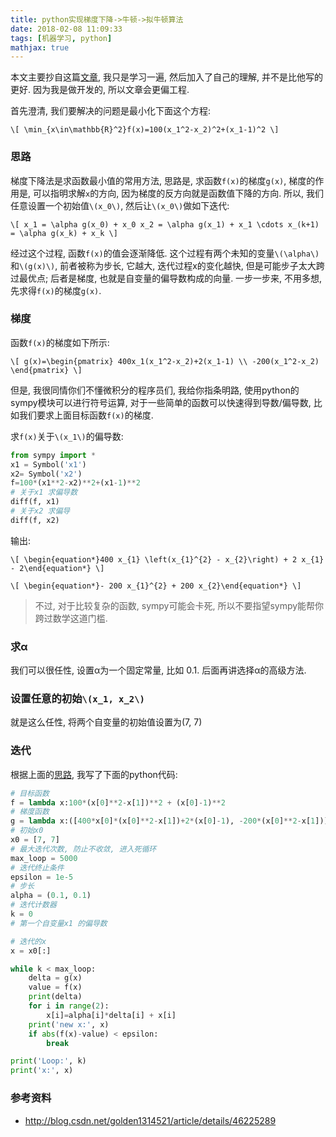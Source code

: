 ```yaml
---
title: python实现梯度下降->牛顿->拟牛顿算法
date: 2018-02-08 11:09:33
tags: [机器学习, python]
mathjax: true
---
```


本文主要抄自这篇[文章](http://blog.csdn.net/golden1314521/article/details/46225289), 我只是学习一遍, 然后加入了自己的理解, 并不是比他写的更好. 因为我是做开发的, 所以文章会更偏工程.

首先澄清, 我们要解决的问题是最小化下面这个方程:

`
\[
\min_{x\in\mathbb{R}^2}f(x)=100(x_1^2-x_2)^2+(x_1-1)^2
\]
`

<!-- more -->

### 思路

梯度下降法是求函数最小值的常用方法, 思路是, 求函数`f(x)`的梯度`g(x)`, 梯度的作用是, 可以指明求解`x`的方向, 因为梯度的反方向就是函数值下降的方向. 所以, 我们任意设置一个初始值`\(x_0\)`, 然后让`\(x_0\)`做如下迭代:

`
\[
x_1 = \alpha g(x_0) + x_0
x_2 = \alpha g(x_1) + x_1
\cdots
x_(k+1) = \alpha g(x_k) + x_k
\]
`

经过这个过程, 函数`f(x)`的值会逐渐降低. 这个过程有两个未知的变量`\(\alpha\)`和`\(g(x)\)`, 前者被称为步长, 它越大, 迭代过程x的变化越快, 但是可能步子太大跨过最优点; 后者是梯度, 也就是自变量的偏导数构成的向量. 一步一步来, 不用多想, 先求得`f(x)`的梯度`g(x)`.

### 梯度

函数`f(x)`的梯度如下所示:

`
\[
 g(x)=\begin{pmatrix} 400x_1(x_1^2-x_2)+2(x_1-1) \\ -200(x_1^2-x_2)  \end{pmatrix}
\]
`

但是, 我很同情你们不懂微积分的程序员们, 我给你指条明路, 使用python的sympy模块可以进行符号运算, 对于一些简单的函数可以快速得到导数/偏导数, 比如我们要求上面目标函数`f(x)`的梯度.

求`f(x)`关于`\(x_1\)`的偏导数:

```py
from sympy import *
x1 = Symbol('x1')
x2= Symbol('x2')
f=100*(x1**2-x2)**2+(x1-1)**2
# 关于x1 求偏导数
diff(f, x1)
# 关于x2 求偏导
diff(f, x2)
```

输出:

`
\[
\begin{equation*}400 x_{1} \left(x_{1}^{2} - x_{2}\right) + 2 x_{1} - 2\end{equation*}
\]
`

`
\[
\begin{equation*}- 200 x_{1}^{2} + 200 x_{2}\end{equation*}
\]
`

> 不过, 对于比较复杂的函数, sympy可能会卡死, 所以不要指望sympy能帮你跨过数学这道门槛.

### 求α

我们可以很任性, 设置α为一个固定常量, 比如 0.1. 后面再讲选择α的高级方法.

### 设置任意的初始`\(x_1, x_2\)`

就是这么任性, 将两个自变量的初始值设置为(7, 7)

### 迭代

根据上面的[思路](#思路), 我写了下面的python代码:

```py
# 目标函数
f = lambda x:100*(x[0]**2-x[1])**2 + (x[0]-1)**2
# 梯度函数
g = lambda x:([400*x[0]*(x[0]**2-x[1])+2*(x[0]-1), -200*(x[0]**2-x[1])])
# 初始x0
x0 = [7, 7]
# 最大迭代次数, 防止不收敛, 进入死循环
max_loop = 5000
# 迭代终止条件
epsilon = 1e-5
# 步长
alpha = (0.1, 0.1)
# 迭代计数器
k = 0
# 第一个自变量x1 的偏导数

# 迭代的x
x = x0[:]

while k < max_loop:
    delta = g(x)
    value = f(x)
    print(delta)
    for i in range(2):
        x[i]=alpha[i]*delta[i] + x[i]
    print('new x:', x)
    if abs(f(x)-value) < epsilon:
        break

print('Loop:', k)
print('x:', x)
```

### 

### 参考资料

- http://blog.csdn.net/golden1314521/article/details/46225289
